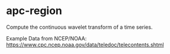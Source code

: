 # apc-region

Compute the continuous wavelet transform of a time series.

Example Data from NCEP/NOAA:
https://www.cpc.ncep.noaa.gov/data/teledoc/telecontents.shtml
